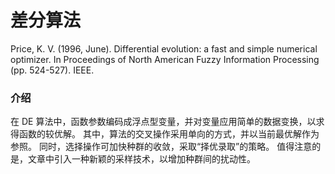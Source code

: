 差分算法
===============

Price, K. V. (1996, June). Differential evolution: a fast and simple numerical optimizer. In Proceedings of North American Fuzzy Information Processing (pp. 524-527). IEEE.

### 介绍

在 DE 算法中，函数参数编码成浮点型变量，并对变量应用简单的数据变换，以求得函数的较优解。
其中，算法的交叉操作采用单向的方式，并以当前最优解作为参照。
同时，选择操作可加快种群的收敛，采取“择优录取”的策略。
值得注意的是，文章中引入一种新颖的采样技术，以增加种群间的扰动性。
